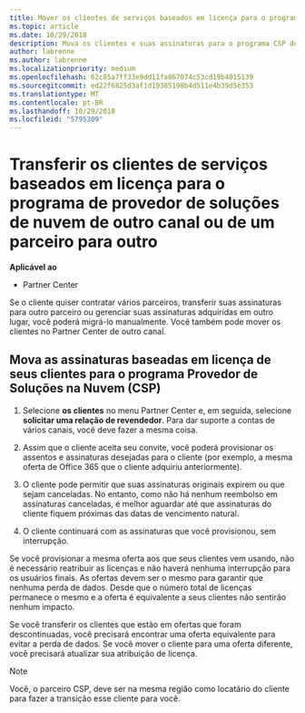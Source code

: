 ```yaml
---
title: Mover os clientes de serviços baseados em licença para o programa Provedor de Soluções na Nuvem no Partner Center | Partner Center
ms.topic: article
ms.date: 10/29/2018
description: Mova os clientes e suas assinaturas para o programa CSP de outro canal ou de outro parceiro.
author: labrenne
ms.author: labrenne
ms.localizationpriority: medium
ms.openlocfilehash: 62c85a7ff33e9dd11fa867074c53cd19b4015139
ms.sourcegitcommit: ed22f6825d3af1d19385198b4d511e4b39d5e353
ms.translationtype: MT
ms.contentlocale: pt-BR
ms.lasthandoff: 10/29/2018
ms.locfileid: "5795309"
---
```

# <a name="transfer-license-based-services-customers-to-the-cloud-solution-provider-program-from-another-channel-or-from-one-partner-to-another"></a>Transferir os clientes de serviços baseados em licença para o programa de provedor de soluções de nuvem de outro canal ou de um parceiro para outro

**Aplicável ao**

-  Partner Center

Se o cliente quiser contratar vários parceiros, transferir suas assinaturas para outro parceiro ou gerenciar suas assinaturas adquiridas em outro lugar, você poderá migrá-lo manualmente. Você também pode mover os clientes no Partner Center de outro canal.

## <a name="move-your-customers-license-based-subscriptions-to-the-cloud-solution-provider-program-csp"></a>Mova as assinaturas baseadas em licença de seus clientes para o programa Provedor de Soluções na Nuvem (CSP)

1. Selecione **os clientes** no menu Partner Center e, em seguida, selecione **solicitar uma relação de revendedor**. Para dar suporte a contas de vários canais, você deve fazer a mesma coisa.

2.  Assim que o cliente aceita seu convite, você poderá provisionar os assentos e assinaturas desejadas para o cliente (por exemplo, a mesma oferta de Office 365 que o cliente adquiriu anteriormente).

3. O cliente pode permitir que suas assinaturas originais expirem ou que sejam canceladas. No entanto, como não há nenhum reembolso em assinaturas canceladas, é melhor aguardar até que assinaturas do cliente fiquem próximas das datas de vencimento natural.

4. O cliente continuará com as assinaturas que você provisionou, sem interrupção.


Se você provisionar a mesma oferta aos que seus clientes vem usando, não é necessário reatribuir as licenças e não haverá nenhuma interrupção para os usuários finais. As ofertas devem ser o mesmo para garantir que nenhuma perda de dados. Desde que o número total de licenças permanece o mesmo e a oferta é equivalente a seus clientes não sentirão nenhum impacto.

Se você transferir os clientes que estão em ofertas que foram descontinuadas, você precisará encontrar uma oferta equivalente para evitar a perda de dados. Se você mover o cliente para uma oferta diferente, você precisará atualizar sua atribuição de licença.

>[!NOTE]
>Você, o parceiro CSP, deve ser na mesma região como locatário do cliente para fazer a transição esse cliente para você. 



